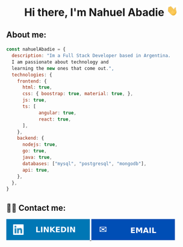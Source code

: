 <div align='center'>
<h1> Hi there,  I'm Nahuel Abadie  <img src='./assets/Hi.gif' width='30'/></h1>
</div>

## About me:
```javascript
const nahuelAbadie = {
  description: "Im a Full Stack Developer based in Argentina.
  I am passionate about technology and
  learning the new ones that come out.",
  technologies: {
    frontend: {
      html: true,
      css: { boostrap: true, material: true, },
      js: true,
      ts: [
            angular: true, 
            react: true,
      ],
    },
    backend: {
      nodejs: true,
      go: true,
      java: true,
      databases: ["mysql", "postgresql", "mongodb"],
      api: true,
    },
  },
}
```

## 👨‍💼 Contact me:
  
<div>
<a href='https://www.linkedin.com/in/nahuelaba/'>
<img src='./assets/linkedin.svg'/>
</a>
<a href='mailto:nahuelaba@gmail.com'>
<img src='./assets/email.svg'/>
</a>
</div>
